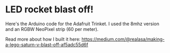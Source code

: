 # LED rocket blast off!

Here's the Arduino code for the Adafruit Trinket.
I used the 8mhz version and an RGBW NeoPixel strip (60 per meter).

Read more about how I built it here:
https://medium.com/@realasa/making-a-lego-saturn-v-blast-off-af5adc55d6f
